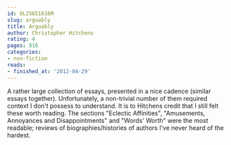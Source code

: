```yaml
---
id: OL25651616M
slug: arguably
title: Arguably
author: Christopher Hitchens
rating: 4
pages: 816
categories:
- non-fiction
reads:
- finished_at: '2012-04-29'
---
```

A rather large collection of essays, presented in a nice cadence (similar essays together). Unfortunately, a non-trivial number of them required context I don't possess to understand. It is to Hitchens credit that I still felt these worth reading. The sections "Eclectic Affinities", "Amusements, Annoyances and Disappointments" and "Words' Worth" were the most readable; reviews of biographies/histories of authors I've never heard of the hardest.
